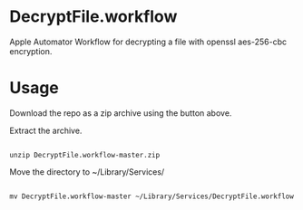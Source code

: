 DecryptFile.workflow
====================

Apple Automator Workflow for decrypting a file with openssl aes-256-cbc encryption.


Usage
=====
Download the repo as a zip archive using the button above.

Extract the archive.

<code>
unzip DecryptFile.workflow-master.zip
</code>

Move the directory to ~/Library/Services/

<code>
mv DecryptFile.workflow-master ~/Library/Services/DecryptFile.workflow
</code>
